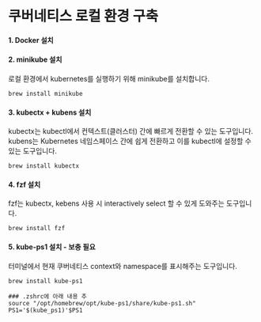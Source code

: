 # 쿠버네티스 로컬 환경 구축

#### 1. Docker 설치
#### 2. minikube 설치

로컬 환경에서 kubernetes를 실행하기 위해 minikube를 설치합니다.

```shell
brew install minikube
```

#### 3. kubectx + kubens 설치

kubectx는 kubectl에서 컨텍스트(클러스터) 간에 빠르게 전환할 수 있는 도구입니다. kubens는 Kubernetes 네임스페이스 간에 쉽게 전환하고 이를 kubectl에 설정할 수 있는 도구입니다.

```shell
brew install kubectx
```

#### 4. fzf 설치

fzf는 kubectx, kebens 사용 시 interactively select 할 수 있게 도와주는 도구입니다.

```shell
brew install fzf
```

#### 5. kube-ps1 설치 - 보충 필요

터미널에서 현재 쿠버네티스 context와 namespace를 표시해주는 도구입니다.

```shell
brew install kube-ps1

### .zshrc에 아래 내용 추
source "/opt/homebrew/opt/kube-ps1/share/kube-ps1.sh"
PS1='$(kube_ps1)'$PS1
```

